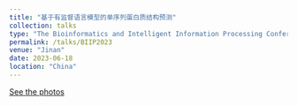 ```yaml
---
title: "基于有监督语言模型的单序列蛋白质结构预测"
collection: talks
type: "The Bioinformatics and Intelligent Information Processing Conference 2023 (BIIP2023)"
permalink: /talks/BIIP2023
venue: "Jinan"
date: 2023-06-18
location: "China"
---
```


[See the photos](https://quailwwk.github.io/talks/BIIP2023)
